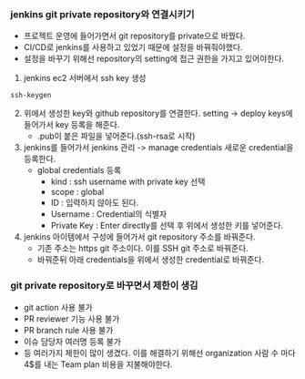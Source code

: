 ### jenkins git private repository와 연결시키기
- 프로젝트 운영에 들어가면서 git repository를 private으로 바꿨다.
- CI/CD로 jenkins를 사용하고 있었기 때문에 설정을 바꿔줘야했다.
- 설정을 바꾸기 위해선 repository의 setting에 접근 권한을 가지고 있어야한다.

1. jenkins ec2 서버에서 ssh key 생성
```
ssh-keygen
```
2. 위에서 생성한 key와 github repository를 연결한다. setting -> deploy keys에 들어가서 key 등록을 해준다.
    - .pub이 붙은 파일을 넣어준다.(ssh-rsa로 시작)
3. jenkins를 들어가서 jenkins 관리 -> manage credentials 새로운 credential을 등록한다.
    - global credentials 등록
        - kind : ssh username with private key 선택
        - scope : global
        - ID : 입력하지 않아도 된다.
        - Username : Credential의 식별자
        - Private Key : Enter directly를 선택 후 위에서 생성한 키를 넣어준다. 
4. jenkins 아이템에서 구성에 들어가서 git repository 주소를 바꿔준다.
    - 기존 주소는 https git 주소이다. 이를 SSH git 주소로 바꿔준다.
    - 바꿔준뒤 아래 credentials을 위에서 생성한 credential로 바꿔준다.


### git private repository로 바꾸면서 제한이 생김
- git action 사용 불가
- PR reviewer 기능 사용 불가
- PR branch rule 사용 불가
- 이슈 담당자 여러명 등록 불가
- 등 여러가지 제한이 많이 생겼다. 이를 해결하기 위해선 organization 사람 수 마다 4$를 내는 Team plan 비용을 지불해야한다.
